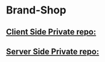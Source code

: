 # Brand-Shop


## [ Client Side Private repo:](https://classroom.github.com/a/ehOGNGkI)

## [ Server Side Private repo:](https://classroom.github.com/a/ehOGNGkI)


